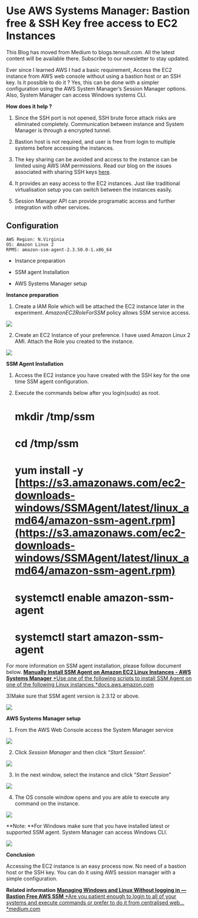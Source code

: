 
# Use AWS Systems Manager: Bastion free & SSH Key free access to EC2 Instances

This Blog has moved from Medium to blogs.tensult.com. All the latest content will be available there. Subscribe to our newsletter to stay updated.

Ever since I learned AWS I had a basic requirement, Access the EC2 instance from AWS web console without using a bastion host or an SSH key. Is it possible to do it ? Yes, this can be done with a simpler configuration using the AWS System Manager’s Session Manager options. Also, System Manager can access Windows systems CLI.

**How does it help ?**

1. Since the SSH port is not opened, SSH brute force attack risks are eliminated completely. Communication between instance and System Manager is through a encrypted tunnel.

1. Bastion host is not required, and user is free from login to multiple systems before accessing the instances.

1. The key sharing can be avoided and access to the instance can be limited using AWS IAM permissions. Read our blog on the issues associated with sharing SSH keys [here](https://medium.com/tensult/ec2-key-sharing-issues-and-remedies-d4ff677a88be).

1. It provides an easy access to the EC2 instances. Just like traditional virtualisation setup you can switch between the instances easily.

1. Session Manager API can provide programatic access and further integration with other services.

## **Configuration**

    AWS Region: N.Virginia
    OS: Amazon Linux 2
    RPMS: amazon-ssm-agent-2.3.50.0-1.x86_64

* Instance preparation

* SSM agent Installation

* AWS Systems Manager setup

**Instance preparation**

1. Create a IAM Role which will be attached the EC2 instance later in the experiment. *AmazonEC2RoleForSSM* policy allows SSM service access.

![](https://cdn-images-1.medium.com/max/2256/1*P1V5a3iC14yL1kkpCo5UTQ.png)

2) Create an EC2 Instance of your preference. I have used Amazon Linux 2 AMI. Attach the Role you created to the instance.

![](https://cdn-images-1.medium.com/max/2406/1*ju3GQygCf5gXPbGnx3EqqA.png)

**SSM Agent Installation**

1. Access the EC2 instance you have created with the SSH key for the one time SSM agent configuration.

1. Execute the commands below after you login(sudo) as root.

    # mkdir /tmp/ssm
    # cd /tmp/ssm
    # yum install -y [https://s3.amazonaws.com/ec2-downloads-windows/SSMAgent/latest/linux_amd64/amazon-ssm-agent.rpm](https://s3.amazonaws.com/ec2-downloads-windows/SSMAgent/latest/linux_amd64/amazon-ssm-agent.rpm)
    # systemctl enable amazon-ssm-agent
    # systemctl start amazon-ssm-agent

For more information on SSM agent installation, please follow document below.
[**Manually Install SSM Agent on Amazon EC2 Linux Instances - AWS Systems Manager**
*Use one of the following scripts to install SSM Agent on one of the following Linux instances.*docs.aws.amazon.com](https://docs.aws.amazon.com/systems-manager/latest/userguide/sysman-manual-agent-install.html#agent-install-al)

3)Make sure that SSM agent version is 2.3.12 or above.

![](https://cdn-images-1.medium.com/max/2000/1*xl7z3JPsGNSB0USTZ4Vf-Q.png)

**AWS Systems Manager setup**

1. From the AWS Web Console access the System Manager service

![](https://cdn-images-1.medium.com/max/2490/1*vSOKgyUrmCpqj0UtpWATfQ.png)

2) Click *Session Manager* and then click “*Start Session*”.

![](https://cdn-images-1.medium.com/max/2832/1*lwbOrOeMuh5xOzQMhnAasA.png)

3) In the next window, select the instance and click “*Start Session*”

![](https://cdn-images-1.medium.com/max/2322/1*LmERa8ftqW8_Hu-3nD44qg.png)

4) The OS console window opens and you are able to execute any command on the instance.

![](https://cdn-images-1.medium.com/max/2000/1*4QKOqm8jzvPiSxp0BublHQ.png)

**Note: **For Windows make sure that you have installed latest or supported SSM agent. System Manager can access Windows CLI.

![](https://cdn-images-1.medium.com/max/2000/1*Ws0IBashzbD-djLG-Jh7jA.png)

**Conclusion**

Accessing the EC2 instance is an easy process now. No need of a bastion host or the SSH key. You can do it using AWS session manager with a simple configuration.

**Related information**
[**Managing Windows and Linux Without logging in — Bastion Free AWS SSM**
*Are you patient enough to login to all of your systems and execute commands or prefer to do it from centralised web…*medium.com](https://medium.com/tensult/managing-windows-and-linux-without-logging-in-aws-ssm-a35ad93a9924)
